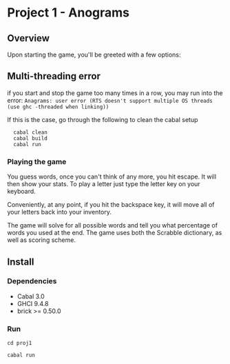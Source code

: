 # Project 1 - Anograms

## Overview
Upon starting the game, you'll be greeted with a few options:

## Multi-threading error
if you start and stop the game too many times in a row, you may run into the error: `Anagrams: user error (RTS doesn't support multiple OS threads (use ghc -threaded when linking))
`

If this is the case, go through the following to clean the cabal setup

      cabal clean 
      cabal build
      cabal run


### Playing the game

You guess words, once you can't think of any more, you hit escape. It will then show your stats. To play a letter just type the letter key on your keyboard. 

Conveniently, at any point, if you hit the backspace key, it will move all of your letters back into your inventory. 

The game will solve for all possible words and tell you what percentage of words you used at the end. The game uses both the Scrabble dictionary, as well as scoring scheme.


## Install
### Dependencies 
- Cabal 3.0
- GHCI 9.4.8
- brick >= 0.50.0

### Run

`cd proj1`

`cabal run`


